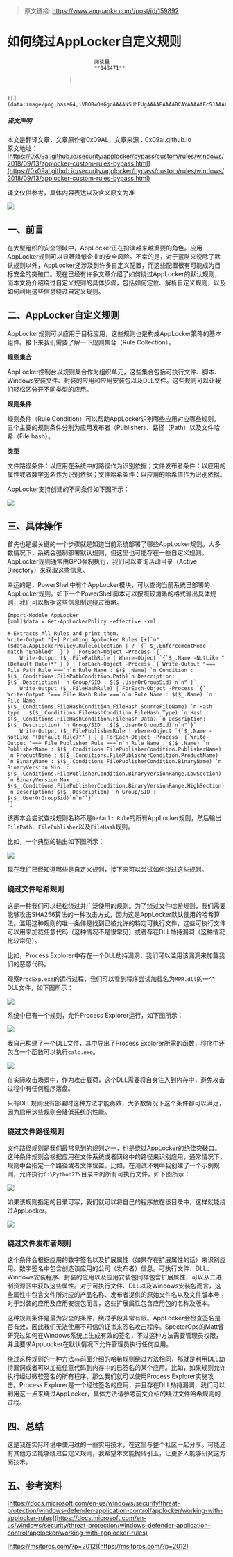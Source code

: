 > 原文链接: https://www.anquanke.com//post/id/159892 


# 如何绕过AppLocker自定义规则


                                阅读量   
                                **143471**
                            
                        |
                        
                                                                                                                                    ![](data:image/png;base64,iVBORw0KGgoAAAANSUhEUgAAAAEAAAABCAYAAAAfFcSJAAAAAXNSR0IArs4c6QAAAARnQU1BAACxjwv8YQUAAAAJcEhZcwAADsQAAA7EAZUrDhsAAAANSURBVBhXYzh8+PB/AAffA0nNPuCLAAAAAElFTkSuQmCC)
                                                                                            



##### 译文声明

本文是翻译文章，文章原作者0x09AL，文章来源：0x09al.github.io
                                <br>原文地址：[https://0x09al.github.io/security/applocker/bypass/custom/rules/windows/2018/09/13/applocker-custom-rules-bypass.html](https://0x09al.github.io/security/applocker/bypass/custom/rules/windows/2018/09/13/applocker-custom-rules-bypass.html)

译文仅供参考，具体内容表达以及含义原文为准

[![](https://p4.ssl.qhimg.com/t013b51a58ea0863096.png)](https://p4.ssl.qhimg.com/t013b51a58ea0863096.png)



## 一、前言

在大型组织的安全领域中，AppLocker正在扮演越来越重要的角色。应用AppLocker规则可以显著降低企业的安全风险。不幸的是，对于蓝队来说除了默认规则以外，AppLocker还涉及到许多自定义配置，而这些配置很有可能成为目标安全的突破口。现在已经有许多文章介绍了如何绕过AppLocker的默认规则，而本文将介绍绕过自定义规则的具体步骤，包括如何定位、解析自定义规则，以及如何利用这些信息绕过自定义规则。



## 二、AppLocker自定义规则

AppLocker规则可以应用于目标应用，这些规则也是构成AppLocker策略的基本组件。接下来我们需要了解一下规则集合（Rule Collection）。

**规则集合**

AppLocker控制台以规则集合作为组织单元，这些集合包括可执行文件、脚本、Windows安装文件、封装的应用和应用安装包以及DLL文件。这些规则可以让我们轻松区分开不同类型的应用。

**规则条件**

规则条件（Rule Condition）可以帮助AppLocker识别哪些应用对应哪些规则。三个主要的规则条件分别为应用发布者（Publisher）、路径（Path）以及文件哈希（File hash）。

**类型**

文件路径条件：以应用在系统中的路径作为识别依据；文件发布者条件：以应用的属性或者数字签名作为识别依据；文件哈希条件：以应用的哈希值作为识别依据。

AppLocker支持创建的不同条件如下图所示：

[![](https://p4.ssl.qhimg.com/t01bb976c2afc38ea42.png)](https://p4.ssl.qhimg.com/t01bb976c2afc38ea42.png)



## 三、具体操作

首先也是最关键的一个步骤就是知道当前系统部署了哪些AppLocker规则。大多数情况下，系统会强制部署默认规则，但这里也可能存在一些自定义规则。AppLocker规则通常由GPO强制执行，我们可以查询活动目录（Active Directory）来获取这些信息。

幸运的是，PowerShell中有个AppLocker模块，可以查询当前系统已部署的AppLocker规则。如下一个PowerShell脚本可以按照较清晰的格式输出具体规则，我们可以根据这些信息制定绕过策略。

```
Import-Module AppLocker
[xml]$data = Get-AppLockerPolicy -effective -xml

# Extracts All Rules and print them.
Write-Output "[+] Printing Applocker Rules [+]`n"
($data.AppLockerPolicy.RuleCollection | ? `{` $_.EnforcementMode -match "Enabled" `}`) | ForEach-Object -Process `{`
    Write-Output ($_.FilePathRule | Where-Object `{`$_.Name -NotLike "(Default Rule)*"`}`) | ForEach-Object -Process `{`Write-Output "=== File Path Rule ===`n`n Rule Name : $($_.Name) `n Condition : $($_.Conditions.FilePathCondition.Path)`n Description: $($_.Description) `n Group/SID : $($_.UserOrGroupSid)`n`n"`}`
    Write-Output ($_.FileHashRule) | ForEach-Object -Process `{` Write-Output "=== File Hash Rule ===`n`n Rule Name : $($_.Name) `n File Name :  $($_.Conditions.FileHashCondition.FileHash.SourceFileName) `n Hash type : $($_.Conditions.FileHashCondition.FileHash.Type) `n Hash :  $($_.Conditions.FileHashCondition.FileHash.Data) `n Description: $($_.Description) `n Group/SID : $($_.UserOrGroupSid)`n`n"`}`
    Write-Output ($_.FilePublisherRule | Where-Object `{`$_.Name -NotLike "(Default Rule)*"`}`) | ForEach-Object -Process `{`Write-Output "=== File Publisher Rule ===`n`n Rule Name : $($_.Name) `n PublisherName : $($_.Conditions.FilePublisherCondition.PublisherName) `n ProductName : $($_.Conditions.FilePublisherCondition.ProductName) `n BinaryName : $($_.Conditions.FilePublisherCondition.BinaryName) `n BinaryVersion Min. : $($_.Conditions.FilePublisherCondition.BinaryVersionRange.LowSection) `n BinaryVersion Max. : $($_.Conditions.FilePublisherCondition.BinaryVersionRange.HighSection) `n Description: $($_.Description) `n Group/SID : $($_.UserOrGroupSid)`n`n"`}`
`}`
```

该脚本会尝试查找规则名称不是`Default Rule`的所有AppLocker规则，然后输出`FilePath`、`FilePublisher`以及`FileHash`规则。

比如，一个典型的输出如下图所示：

[![](https://p3.ssl.qhimg.com/t011eefd4ae4b66e31b.png)](https://p3.ssl.qhimg.com/t011eefd4ae4b66e31b.png)

现在我们已经知道哪些是自定义规则，接下来可以尝试如何绕过这些规则。

### <a class="reference-link" name="%E7%BB%95%E8%BF%87%E6%96%87%E4%BB%B6%E5%93%88%E5%B8%8C%E8%A7%84%E5%88%99"></a>绕过文件哈希规则

这是一种我们可以轻松绕过并广泛使用的规则。为了绕过文件哈希规则，我们需要能够攻击SHA256算法的一种攻击方式，因为这是AppLocker默认使用的哈希算法。滥用这种规则的唯一条件是找到已被允许的特定可执行文件，这些可执行文件可以用来加载任意代码（这种情况不是很常见）或者存在DLL劫持漏洞（这种情况比较常见）。

比如，Process Explorer中存在一个DLL劫持漏洞，我们可以滥用该漏洞来加载我们的恶意代码。

观察`ProcExp.exe`的运行过程，我们可以看到程序尝试加载名为`MPR.dll`的一个DLL文件，如下图所示：

[![](https://p5.ssl.qhimg.com/t01d1ecb7058614926d.png)](https://p5.ssl.qhimg.com/t01d1ecb7058614926d.png)

系统中已有一个规则，允许Process Explorer运行，如下图所示：

[![](https://p0.ssl.qhimg.com/t0172ff5e8d83b4eb40.png)](https://p0.ssl.qhimg.com/t0172ff5e8d83b4eb40.png)

我自己构建了一个DLL文件，其中导出了Process Explorer所需的函数，程序中还包含一个函数可以执行`calc.exe`。

[![](https://p2.ssl.qhimg.com/t01aed9afd9575b2e87.png)](https://p2.ssl.qhimg.com/t01aed9afd9575b2e87.png)

在实际攻击场景中，作为攻击载荷，这个DLL需要将自身注入到内存中，避免攻击过程中有任何程序落盘。

只有DLL规则没有部署时这种方法才能奏效，大多数情况下这个条件都可以满足，因为启用这些规则会降低系统的性能。

### <a class="reference-link" name="%E7%BB%95%E8%BF%87%E6%96%87%E4%BB%B6%E8%B7%AF%E5%BE%84%E8%A7%84%E5%88%99"></a>绕过文件路径规则

文件路径规则是我们最常见到的规则之一，也是绕过AppLocker的绝佳突破口。这种条件规则会根据应用在文件系统或者网络中的路径来识别应用，通常情况下，规则中会指定一个路径或者文件位置。比如，在测试环境中我创建了一个示例规则，允许执行`C:\Python27\`目录中的所有可执行文件，如下图所示：

[![](https://p0.ssl.qhimg.com/t01171f23caebdee860.png)](https://p0.ssl.qhimg.com/t01171f23caebdee860.png)

如果该规则指定的目录可写，我们就可以将自己的程序放在该目录中，这样就能绕过AppLocker。

[![](https://p0.ssl.qhimg.com/t018b36113b2357e75f.png)](https://p0.ssl.qhimg.com/t018b36113b2357e75f.png)

### <a class="reference-link" name="%E7%BB%95%E8%BF%87%E6%96%87%E4%BB%B6%E5%8F%91%E5%B8%83%E8%80%85%E8%A7%84%E5%88%99"></a>绕过文件发布者规则

这个条件会根据应用的数字签名以及扩展属性（如果存在扩展属性的话）来识别应用。数字签名中包含创造该应用的公司（发布者）信息。可执行文件、DLL、Windows安装程序、封装的应用以及应用安装包同样包含扩展属性，可以从二进制资源区中获取这些属性。对于可执行文件、DLL以及Windows安装包而言，这些属性中包含文件所对应的产品名称、发布者提供的原始文件名以及文件版本号；对于封装的应用及应用安装包而言，这些扩展属性包含应用包的名称及版本。

这种规则条件是最为安全的条件，绕过手段非常有限。AppLocker会检查签名是否有效，因此我们无法使用不可信的证书来签名攻击程序。SpecterOps的Matt曾研究过如何在Windows系统上生成有效的签名，不过这种方法需要管理员权限，并且要求AppLocker在默认情况下允许管理员执行任何应用。

绕过这种规则的一种方法与前面介绍的哈希规则绕过方法相同，那就是利用DLL劫持漏洞或者可以加载任意代码到内存中的已签名的某个应用。比如，如果规则允许执行经过微软签名的所有程序，那么我们就可以使用Process Explorer实施攻击。Process Explorer是一个经过签名的应用，并且存在DLL劫持漏洞，我们可以利用这一点来绕过AppLocker，具体方法请参考前文介绍的绕过文件哈希规则的过程。



## 四、总结

这是我在实际环境中使用过的一些实用技术，在这里与整个社区一起分享。可能还有其他方法能够绕过自定义规则，我希望本文能抛砖引玉，让更多人能够研究这方面技术。



## 五、参考资料

[https://docs.microsoft.com/en-us/windows/security/threat-protection/windows-defender-application-control/applocker/working-with-applocker-rules](https://docs.microsoft.com/en-us/windows/security/threat-protection/windows-defender-application-control/applocker/working-with-applocker-rules)

[https://msitpros.com/?p=2012](https://msitpros.com/?p=2012)
